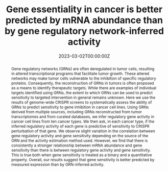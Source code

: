 ---
title: "Gene essentiality in cancer is better predicted by mRNA abundance than by gene regulatory network-inferred activity"

date: '2023-03-02T00:00:00Z'

publishDate: 2023-03-02T00:00:00Z

authors: 
  - cosmin
  - Jonathan Bond
  - colm

publication_types: ["3"]

doi: 10.1101/2023.03.02.530664

add_badge: true

publication: "*bioRxiv*"

abstract: "Gene regulatory networks (GRNs) are often deregulated in tumor cells, resulting in altered transcriptional programs that facilitate tumor growth. These altered networks may make tumor cells vulnerable to the inhibition of specific regulatory proteins. Consequently, the reconstruction of GRNs in tumors is often proposed as a means to identify therapeutic targets. While there are examples of individual targets identified using GRNs, the extent to which GRNs can be used to predict sensitivity to targeted intervention in general remains unknown. Here we use the results of genome-wide CRISPR screens to systematically assess the ability of GRNs to predict sensitivity to gene inhibition in cancer cell lines. Using GRNs derived from multiple sources, including GRNs reconstructed from tumor transcriptomes and from curated databases, we infer regulatory gene activity in cancer cell lines from ten cancer types. We then ask, in each cancer type, if the inferred regulatory activity of each gene is predictive of sensitivity to CRISPR perturbation of that gene. We observe slight variation in the correlation between gene regulatory activity and gene sensitivity depending on the source of the GRN and the activity estimation method used. However, we find that there is consistently a stronger relationship between mRNA abundance and gene sensitivity than there is between regulatory gene activity and gene sensitivity. This is true both when gene sensitivity is treated as a binary and a quantitative property. Overall, our results suggest that gene sensitivity is better predicted by measured expression than by GRN-inferred activity."

tags:
  - gene regulatory network
  - gene dependency
  - CRISPR screens
  - transcription factor activity

featured: false

links:
  - name: Paper
    url: https://www.biorxiv.org/content/10.1101/2023.03.02.530664v1
  - name: Source Code
    url: https://github.com/cancergenetics/GRN_activity_corr_essentiality

---